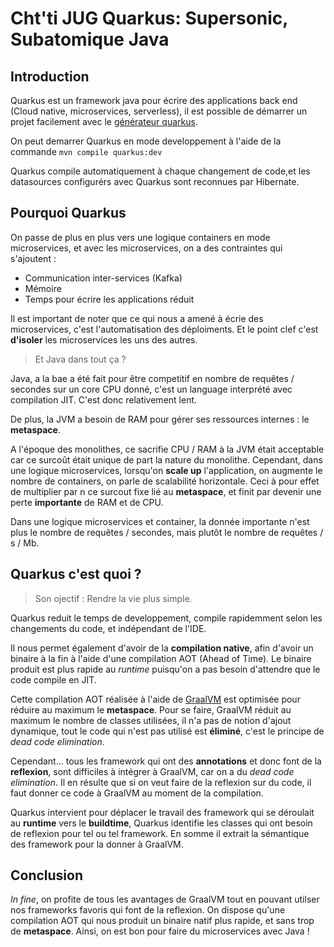 # Cht'ti JUG Quarkus: Supersonic, Subatomique Java

## Introduction

Quarkus est un framework java pour écrire des applications back end (Cloud native, microservices, serverless), il est possible de démarrer un projet facilement avec le [générateur quarkus](https://code.quarkus.com).


On peut demarrer Quarkus en mode developpement à l'aide de la commande ```mvn compile quarkus:dev```

Quarkus compile automatiquement à chaque changement de code,et les datasources configurérs avec Quarkus sont reconnues par Hibernate.

## Pourquoi Quarkus

On passe de plus en plus vers une logique containers en mode microservices, et avec les microservices, on a des contraintes qui s'ajoutent :
* Communication inter-services (Kafka)
* Mémoire
* Temps pour écrire les applications réduit

Il est important de noter que ce qui nous a amené à écrie des microservices, c'est l'automatisation des déploiments. Et le point clef c'est **d'isoler** les microservices les uns des autres.

> Et Java dans tout ça ?

Java, a la bae a été fait pour être competitif en nombre de requêtes / secondes sur un core CPU donné, c'est un language interprété avec compilation JIT. C'est donc relativement lent.

De plus, la JVM a besoin de RAM pour gérer ses ressources internes : le **metaspace**.

A l'époque des monolithes, ce sacrifie CPU / RAM à la JVM était acceptable car ce surcoût était unique de part la nature du monolithe. Cependant, dans une logique microservices, lorsqu'on **scale up** l'application, on augmente le nombre de containers, on parle de scalabilité horizontale. Ceci à pour effet de multiplier par n ce surcout fixe lié au **metaspace**, et finit par devenir une perte **importante** de RAM et de CPU.


Dans une logique microservices et container, la donnée importante n'est plus le nombre de requêtes / secondes, mais plutôt le nombre de requêtes / s / Mb.


## Quarkus c'est quoi ?

> Son ojectif : Rendre la vie plus simple.

Quarkus reduit le temps de developpement, compile rapidemment selon les changements du code, et indépendant de l'IDE.

Il nous permet également d'avoir de la **compilation native**, afin d'avoir un binaire à la fin à l'aide d'une compilation AOT (Ahead of Time). Le binaire produit est plus rapide au *runtime* puisqu'on a pas besoin d'attendre que le code compile en JIT.

Cette compilation AOT réalisée à l'aide de [GraalVM]() est optimisée pour réduire au maximum le **metaspace**. Pour se faire, GraalVM réduit au maximum le nombre de classes utilisées, il n'a pas de notion d'ajout dynamique, tout le code qui n'est pas utilisé est **éliminé**, c'est le principe de *dead code elimination*.


Cependant... tous les framework qui ont des **annotations** et donc font de la **reflexion**, sont difficiles à intégrer à GraalVM, car on a du *dead code elimination*. Il en résulte que si on veut faire de la reflexion sur du code, il faut donner ce code à GraalVM au moment de la compilation.

Quarkus intervient pour déplacer le travail des framework qui se déroulait au **runtime** vers le **buildtime**, Quarkus identifie les classes qui ont besoin de reflexion pour tel ou tel framework. En somme il extrait la sémantique des framework pour la donner à GraalVM.

## Conclusion

*In fine*, on profite de tous les avantages de GraalVM tout en pouvant utilser nos frameworks favoris qui font de la reflexion. On dispose qu'une compilation AOT qui nous produit un binaire natif plus rapide, et sans trop de **metaspace**. Ainsi, on est bon pour faire du microservices avec Java !
